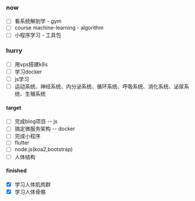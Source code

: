 ### now
- [ ] 看系统解剖学                 - gym
- [ ] course machine-learning           - algorithm
- [ ] 小程序学习                  - 工具包

### hurry
- [ ] 用vps搭建k8s
- [ ] 学习docker
- [ ] js学习
- [ ] 运动系统、神经系统、内分泌系统、循环系统、呼吸系统、消化系统、泌尿系统、生殖系统

#### target 
- [ ] 完成blog项目   -- js
- [ ] 搞定微服务架构  -- docker
- [ ] 完成小程序
- [ ] flutter
- [ ] node.js(koa2,bootstrap)
- [ ] 人体结构

#### finished
- [x] 学习人体肌肉群
- [x] 学习人体骨骼
